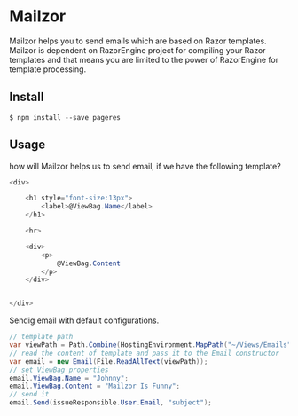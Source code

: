 # Mailzor
Mailzor helps you to send emails which are based on Razor templates. Mailzor is dependent on RazorEngine project for compiling your Razor templates and that means you are limited to the power of RazorEngine for template processing.

## Install

```
$ npm install --save pageres
```
## Usage

how will Mailzor helps us to send email, if we have the following template?


```c#
<div>

    <h1 style="font-size:13px">
        <label>@ViewBag.Name</label>
    </h1>

    <hr>

    <div>
        <p>
            @ViewBag.Content
        </p>       
    </div>


</div>
```

Sendig email with default configurations.

```c#
// template path
var viewPath = Path.Combine(HostingEnvironment.MapPath("~/Views/Emails"), "hello.cshtml"); 
// read the content of template and pass it to the Email constructor
var email = new Email(File.ReadAllText(viewPath));
// set ViewBag properties
email.ViewBag.Name = "Johnny";
email.ViewBag.Content = "Mailzor Is Funny";
// send it
email.Send(issueResponsible.User.Email, "subject");                
```
